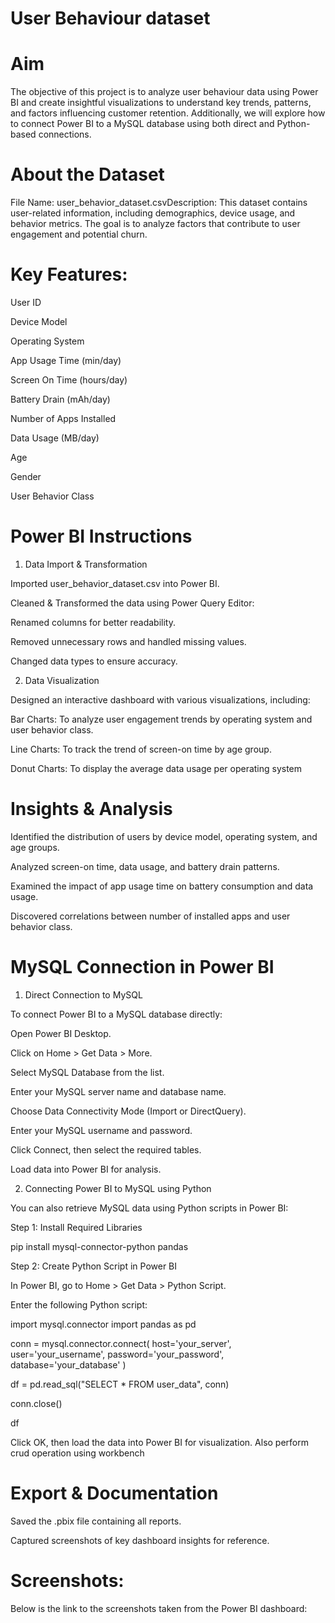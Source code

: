 # User Behaviour dataset

# Aim

The objective of this project is to analyze user behaviour data using Power BI and create insightful visualizations to understand key trends, patterns, and factors influencing customer retention. Additionally, we will explore how to connect Power BI to a MySQL database using both direct and Python-based connections.

# About the Dataset

File Name: user_behavior_dataset.csvDescription: This dataset contains user-related information, including demographics, device usage, and behavior metrics. The goal is to analyze factors that contribute to user engagement and potential churn.

# Key Features:

User ID

Device Model

Operating System

App Usage Time (min/day)

Screen On Time (hours/day)

Battery Drain (mAh/day)

Number of Apps Installed

Data Usage (MB/day)

Age

Gender

User Behavior Class

# Power BI Instructions

1. Data Import & Transformation

Imported user_behavior_dataset.csv into Power BI.

Cleaned & Transformed the data using Power Query Editor:

Renamed columns for better readability.

Removed unnecessary rows and handled missing values.

Changed data types to ensure accuracy.

2. Data Visualization

Designed an interactive dashboard with various visualizations, including:

Bar Charts: To analyze user engagement trends by operating system and user behavior class.

Line Charts: To track the trend of screen-on time by age group.

Donut Charts: To display the average data usage per operating system

# Insights & Analysis

Identified the distribution of users by device model, operating system, and age groups.

Analyzed screen-on time, data usage, and battery drain patterns.

Examined the impact of app usage time on battery consumption and data usage.

Discovered correlations between number of installed apps and user behavior class.

# MySQL Connection in Power BI

1. Direct Connection to MySQL

To connect Power BI to a MySQL database directly:

Open Power BI Desktop.

Click on Home > Get Data > More.

Select MySQL Database from the list.

Enter your MySQL server name and database name.

Choose Data Connectivity Mode (Import or DirectQuery).

Enter your MySQL username and password.

Click Connect, then select the required tables.

Load data into Power BI for analysis.

2. Connecting Power BI to MySQL using Python

You can also retrieve MySQL data using Python scripts in Power BI:

Step 1: Install Required Libraries

pip install mysql-connector-python pandas

Step 2: Create Python Script in Power BI

In Power BI, go to Home > Get Data > Python Script.

Enter the following Python script:

import mysql.connector
import pandas as pd

conn = mysql.connector.connect(
    host='your_server',
    user='your_username',
    password='your_password',
    database='your_database'
)

df = pd.read_sql("SELECT * FROM user_data", conn)

conn.close()

df

Click OK, then load the data into Power BI for visualization.
Also perform crud operation using workbench

# Export & Documentation

Saved the .pbix file containing all reports.

Captured screenshots of key dashboard insights for reference.

# Screenshots:

Below is the link to the screenshots taken from the Power BI dashboard:



